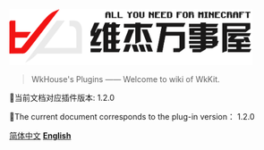 <!-- _coverpage.md 封面-->

<img src="images/logo.png" alt="Image" height="100px"> 

> WkHouse's Plugins —— Welcome to wiki of WkKit.

📃当前文档对应插件版本: 1.2.0

📃The current document corresponds to the plug-in version： 1.2.0

[简体中文](zh_CN/README.md)
[**English**](en_US/README.md)
